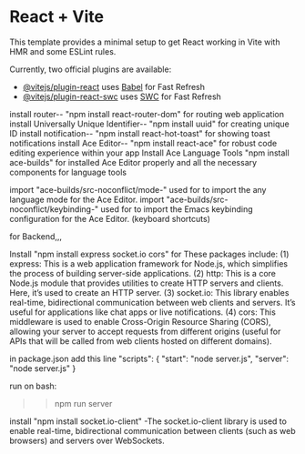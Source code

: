 # React + Vite

This template provides a minimal setup to get React working in Vite with HMR and some ESLint rules.

Currently, two official plugins are available:

- [@vitejs/plugin-react](https://github.com/vitejs/vite-plugin-react/blob/main/packages/plugin-react/README.md) uses [Babel](https://babeljs.io/) for Fast Refresh
- [@vitejs/plugin-react-swc](https://github.com/vitejs/vite-plugin-react-swc) uses [SWC](https://swc.rs/) for Fast Refresh


install router-- "npm install react-router-dom" for routing web application 
install Universally Unique Identifier--  "npm install uuid" for creating unique ID
install notification-- "npm install react-hot-toast" for showing toast notifications
install  Ace Editor-- "npm install react-ace" for robust code editing experience within your app
Install Ace Language Tools  "npm install ace-builds" for installed Ace Editor properly and all the necessary components for language tools

import "ace-builds/src-noconflict/mode-" used for  to import the any language mode for the Ace Editor.
import "ace-builds/src-noconflict/keybinding-" used for to import the Emacs keybinding configuration for the Ace Editor. (keyboard shortcuts)

for Backend,,,

Install "npm install express socket.io cors" for These packages include:
(1) express: This is a web application framework for Node.js, which simplifies the process of building server-side applications.
(2) http: This is a core Node.js module that provides utilities to create HTTP servers and clients. Here, it’s used to create an HTTP server.
(3) socket.io: This library enables real-time, bidirectional communication between web clients and servers. It’s useful for applications like chat apps or live notifications.
(4) cors: This middleware is used to enable Cross-Origin Resource Sharing (CORS), allowing your server to accept requests from different origins (useful for APIs that will be called from web clients hosted on different domains).

in package.json add this line
"scripts": {
  "start": "node server.js",
  "server": "node server.js"
}
 
run on bash:
>>npm run server

install "npm install socket.io-client" -The socket.io-client library is used to enable real-time, bidirectional communication between clients (such as web browsers) and servers over WebSockets.